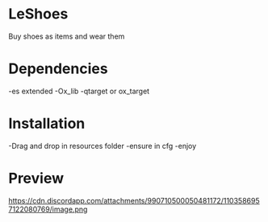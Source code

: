 
# LeShoes
Buy shoes as items and wear them

# Dependencies
-es extended
-Ox_lib
-qtarget or ox_target

# Installation
-Drag and drop in resources folder
-ensure in cfg
-enjoy

# Preview
https://cdn.discordapp.com/attachments/990710500050481172/1103586957122080769/image.png
